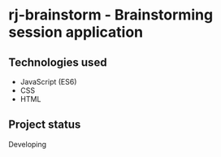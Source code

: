 # rj-brainstorm - Brainstorming session application

## Technologies used
* JavaScript (ES6)
* CSS
* HTML

## Project status
Developing


